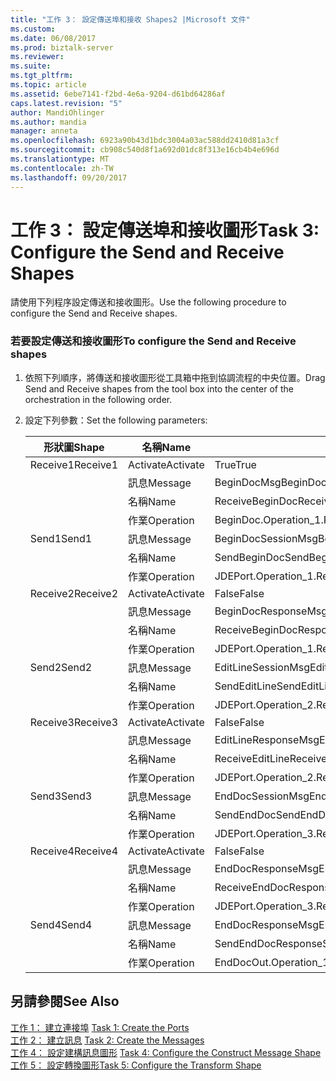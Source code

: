 ```yaml
---
title: "工作 3： 設定傳送埠和接收 Shapes2 |Microsoft 文件"
ms.custom: 
ms.date: 06/08/2017
ms.prod: biztalk-server
ms.reviewer: 
ms.suite: 
ms.tgt_pltfrm: 
ms.topic: article
ms.assetid: 6ebe7141-f2bd-4e6a-9204-d61bd64286af
caps.latest.revision: "5"
author: MandiOhlinger
ms.author: mandia
manager: anneta
ms.openlocfilehash: 6923a90b43d1bdc3004a03ac588dd2410d81a3cf
ms.sourcegitcommit: cb908c540d8f1a692d01dc8f313e16cb4b4e696d
ms.translationtype: MT
ms.contentlocale: zh-TW
ms.lasthandoff: 09/20/2017
---
```

# <a name="task-3-configure-the-send-and-receive-shapes"></a><span data-ttu-id="b0a6e-102">工作 3： 設定傳送埠和接收圖形</span><span class="sxs-lookup"><span data-stu-id="b0a6e-102">Task 3: Configure the Send and Receive Shapes</span></span>
<span data-ttu-id="b0a6e-103">請使用下列程序設定傳送和接收圖形。</span><span class="sxs-lookup"><span data-stu-id="b0a6e-103">Use the following procedure to configure the Send and Receive shapes.</span></span>  
  
### <a name="to-configure-the-send-and-receive-shapes"></a><span data-ttu-id="b0a6e-104">若要設定傳送和接收圖形</span><span class="sxs-lookup"><span data-stu-id="b0a6e-104">To configure the Send and Receive shapes</span></span>  
  
1.  <span data-ttu-id="b0a6e-105">依照下列順序，將傳送和接收圖形從工具箱中拖到協調流程的中央位置。</span><span class="sxs-lookup"><span data-stu-id="b0a6e-105">Drag Send and Receive shapes from the tool box into the center of the orchestration in the following order.</span></span>  
  
2.  <span data-ttu-id="b0a6e-106">設定下列參數：</span><span class="sxs-lookup"><span data-stu-id="b0a6e-106">Set the following parameters:</span></span>  
  
    |<span data-ttu-id="b0a6e-107">形狀圖</span><span class="sxs-lookup"><span data-stu-id="b0a6e-107">Shape</span></span>|<span data-ttu-id="b0a6e-108">名稱</span><span class="sxs-lookup"><span data-stu-id="b0a6e-108">Name</span></span>|<span data-ttu-id="b0a6e-109">設定</span><span class="sxs-lookup"><span data-stu-id="b0a6e-109">Setting</span></span>|  
    |-----------|----------|-------------|  
    |<span data-ttu-id="b0a6e-110">Receive1</span><span class="sxs-lookup"><span data-stu-id="b0a6e-110">Receive1</span></span>|<span data-ttu-id="b0a6e-111">Activate</span><span class="sxs-lookup"><span data-stu-id="b0a6e-111">Activate</span></span>|<span data-ttu-id="b0a6e-112">True</span><span class="sxs-lookup"><span data-stu-id="b0a6e-112">True</span></span>|  
    ||<span data-ttu-id="b0a6e-113">訊息</span><span class="sxs-lookup"><span data-stu-id="b0a6e-113">Message</span></span>|<span data-ttu-id="b0a6e-114">BeginDocMsg</span><span class="sxs-lookup"><span data-stu-id="b0a6e-114">BeginDocMsg</span></span>|  
    ||<span data-ttu-id="b0a6e-115">名稱</span><span class="sxs-lookup"><span data-stu-id="b0a6e-115">Name</span></span>|<span data-ttu-id="b0a6e-116">ReceiveBeginDoc</span><span class="sxs-lookup"><span data-stu-id="b0a6e-116">ReceiveBeginDoc</span></span>|  
    ||<span data-ttu-id="b0a6e-117">作業</span><span class="sxs-lookup"><span data-stu-id="b0a6e-117">Operation</span></span>|<span data-ttu-id="b0a6e-118">BeginDoc.Operation_1.Request</span><span class="sxs-lookup"><span data-stu-id="b0a6e-118">BeginDoc.Operation_1.Request</span></span>|  
    |<span data-ttu-id="b0a6e-119">Send1</span><span class="sxs-lookup"><span data-stu-id="b0a6e-119">Send1</span></span>|<span data-ttu-id="b0a6e-120">訊息</span><span class="sxs-lookup"><span data-stu-id="b0a6e-120">Message</span></span>|<span data-ttu-id="b0a6e-121">BeginDocSessionMsg</span><span class="sxs-lookup"><span data-stu-id="b0a6e-121">BeginDocSessionMsg</span></span>|  
    ||<span data-ttu-id="b0a6e-122">名稱</span><span class="sxs-lookup"><span data-stu-id="b0a6e-122">Name</span></span>|<span data-ttu-id="b0a6e-123">SendBeginDoc</span><span class="sxs-lookup"><span data-stu-id="b0a6e-123">SendBeginDoc</span></span>|  
    ||<span data-ttu-id="b0a6e-124">作業</span><span class="sxs-lookup"><span data-stu-id="b0a6e-124">Operation</span></span>|<span data-ttu-id="b0a6e-125">JDEPort.Operation_1.Request</span><span class="sxs-lookup"><span data-stu-id="b0a6e-125">JDEPort.Operation_1.Request</span></span>|  
    |<span data-ttu-id="b0a6e-126">Receive2</span><span class="sxs-lookup"><span data-stu-id="b0a6e-126">Receive2</span></span>|<span data-ttu-id="b0a6e-127">Activate</span><span class="sxs-lookup"><span data-stu-id="b0a6e-127">Activate</span></span>|<span data-ttu-id="b0a6e-128">False</span><span class="sxs-lookup"><span data-stu-id="b0a6e-128">False</span></span>|  
    ||<span data-ttu-id="b0a6e-129">訊息</span><span class="sxs-lookup"><span data-stu-id="b0a6e-129">Message</span></span>|<span data-ttu-id="b0a6e-130">BeginDocResponseMsg</span><span class="sxs-lookup"><span data-stu-id="b0a6e-130">BeginDocResponseMsg</span></span>|  
    ||<span data-ttu-id="b0a6e-131">名稱</span><span class="sxs-lookup"><span data-stu-id="b0a6e-131">Name</span></span>|<span data-ttu-id="b0a6e-132">ReceiveBeginDocResponse</span><span class="sxs-lookup"><span data-stu-id="b0a6e-132">ReceiveBeginDocResponse</span></span>|  
    ||<span data-ttu-id="b0a6e-133">作業</span><span class="sxs-lookup"><span data-stu-id="b0a6e-133">Operation</span></span>|<span data-ttu-id="b0a6e-134">JDEPort.Operation_1.Response</span><span class="sxs-lookup"><span data-stu-id="b0a6e-134">JDEPort.Operation_1.Response</span></span>|  
    |<span data-ttu-id="b0a6e-135">Send2</span><span class="sxs-lookup"><span data-stu-id="b0a6e-135">Send2</span></span>|<span data-ttu-id="b0a6e-136">訊息</span><span class="sxs-lookup"><span data-stu-id="b0a6e-136">Message</span></span>|<span data-ttu-id="b0a6e-137">EditLineSessionMsg</span><span class="sxs-lookup"><span data-stu-id="b0a6e-137">EditLineSessionMsg</span></span>|  
    ||<span data-ttu-id="b0a6e-138">名稱</span><span class="sxs-lookup"><span data-stu-id="b0a6e-138">Name</span></span>|<span data-ttu-id="b0a6e-139">SendEditLine</span><span class="sxs-lookup"><span data-stu-id="b0a6e-139">SendEditLine</span></span>|  
    ||<span data-ttu-id="b0a6e-140">作業</span><span class="sxs-lookup"><span data-stu-id="b0a6e-140">Operation</span></span>|<span data-ttu-id="b0a6e-141">JDEPort.Operation_2.Request</span><span class="sxs-lookup"><span data-stu-id="b0a6e-141">JDEPort.Operation_2.Request</span></span>|  
    |<span data-ttu-id="b0a6e-142">Receive3</span><span class="sxs-lookup"><span data-stu-id="b0a6e-142">Receive3</span></span>|<span data-ttu-id="b0a6e-143">Activate</span><span class="sxs-lookup"><span data-stu-id="b0a6e-143">Activate</span></span>|<span data-ttu-id="b0a6e-144">False</span><span class="sxs-lookup"><span data-stu-id="b0a6e-144">False</span></span>|  
    ||<span data-ttu-id="b0a6e-145">訊息</span><span class="sxs-lookup"><span data-stu-id="b0a6e-145">Message</span></span>|<span data-ttu-id="b0a6e-146">EditLineResponseMsg</span><span class="sxs-lookup"><span data-stu-id="b0a6e-146">EditLineResponseMsg</span></span>|  
    ||<span data-ttu-id="b0a6e-147">名稱</span><span class="sxs-lookup"><span data-stu-id="b0a6e-147">Name</span></span>|<span data-ttu-id="b0a6e-148">ReceiveEditLine</span><span class="sxs-lookup"><span data-stu-id="b0a6e-148">ReceiveEditLine</span></span>|  
    ||<span data-ttu-id="b0a6e-149">作業</span><span class="sxs-lookup"><span data-stu-id="b0a6e-149">Operation</span></span>|<span data-ttu-id="b0a6e-150">JDEPort.Operation_2.Response</span><span class="sxs-lookup"><span data-stu-id="b0a6e-150">JDEPort.Operation_2.Response</span></span>|  
    |<span data-ttu-id="b0a6e-151">Send3</span><span class="sxs-lookup"><span data-stu-id="b0a6e-151">Send3</span></span>|<span data-ttu-id="b0a6e-152">訊息</span><span class="sxs-lookup"><span data-stu-id="b0a6e-152">Message</span></span>|<span data-ttu-id="b0a6e-153">EndDocSessionMsg</span><span class="sxs-lookup"><span data-stu-id="b0a6e-153">EndDocSessionMsg</span></span>|  
    ||<span data-ttu-id="b0a6e-154">名稱</span><span class="sxs-lookup"><span data-stu-id="b0a6e-154">Name</span></span>|<span data-ttu-id="b0a6e-155">SendEndDoc</span><span class="sxs-lookup"><span data-stu-id="b0a6e-155">SendEndDoc</span></span>|  
    ||<span data-ttu-id="b0a6e-156">作業</span><span class="sxs-lookup"><span data-stu-id="b0a6e-156">Operation</span></span>|<span data-ttu-id="b0a6e-157">JDEPort.Operation_3.Request</span><span class="sxs-lookup"><span data-stu-id="b0a6e-157">JDEPort.Operation_3.Request</span></span>|  
    |<span data-ttu-id="b0a6e-158">Receive4</span><span class="sxs-lookup"><span data-stu-id="b0a6e-158">Receive4</span></span>|<span data-ttu-id="b0a6e-159">Activate</span><span class="sxs-lookup"><span data-stu-id="b0a6e-159">Activate</span></span>|<span data-ttu-id="b0a6e-160">False</span><span class="sxs-lookup"><span data-stu-id="b0a6e-160">False</span></span>|  
    ||<span data-ttu-id="b0a6e-161">訊息</span><span class="sxs-lookup"><span data-stu-id="b0a6e-161">Message</span></span>|<span data-ttu-id="b0a6e-162">EndDocResponseMsg</span><span class="sxs-lookup"><span data-stu-id="b0a6e-162">EndDocResponseMsg</span></span>|  
    ||<span data-ttu-id="b0a6e-163">名稱</span><span class="sxs-lookup"><span data-stu-id="b0a6e-163">Name</span></span>|<span data-ttu-id="b0a6e-164">ReceiveEndDocResponse</span><span class="sxs-lookup"><span data-stu-id="b0a6e-164">ReceiveEndDocResponse</span></span>|  
    ||<span data-ttu-id="b0a6e-165">作業</span><span class="sxs-lookup"><span data-stu-id="b0a6e-165">Operation</span></span>|<span data-ttu-id="b0a6e-166">JDEPort.Operation_3.Response</span><span class="sxs-lookup"><span data-stu-id="b0a6e-166">JDEPort.Operation_3.Response</span></span>|  
    |<span data-ttu-id="b0a6e-167">Send4</span><span class="sxs-lookup"><span data-stu-id="b0a6e-167">Send4</span></span>|<span data-ttu-id="b0a6e-168">訊息</span><span class="sxs-lookup"><span data-stu-id="b0a6e-168">Message</span></span>|<span data-ttu-id="b0a6e-169">EndDocResponseMsg</span><span class="sxs-lookup"><span data-stu-id="b0a6e-169">EndDocResponseMsg</span></span>|  
    ||<span data-ttu-id="b0a6e-170">名稱</span><span class="sxs-lookup"><span data-stu-id="b0a6e-170">Name</span></span>|<span data-ttu-id="b0a6e-171">SendEndDocResponse</span><span class="sxs-lookup"><span data-stu-id="b0a6e-171">SendEndDocResponse</span></span>|  
    ||<span data-ttu-id="b0a6e-172">作業</span><span class="sxs-lookup"><span data-stu-id="b0a6e-172">Operation</span></span>|<span data-ttu-id="b0a6e-173">EndDocOut.Operation_1.Request</span><span class="sxs-lookup"><span data-stu-id="b0a6e-173">EndDocOut.Operation_1.Request</span></span>|  
  
## <a name="see-also"></a><span data-ttu-id="b0a6e-174">另請參閱</span><span class="sxs-lookup"><span data-stu-id="b0a6e-174">See Also</span></span>  
 <span data-ttu-id="b0a6e-175">[工作 1： 建立連接埠](../core/task-1-create-the-ports1.md) </span><span class="sxs-lookup"><span data-stu-id="b0a6e-175">[Task 1: Create the Ports](../core/task-1-create-the-ports1.md) </span></span>  
 <span data-ttu-id="b0a6e-176">[工作 2： 建立訊息](../core/task-2-create-the-messages2.md) </span><span class="sxs-lookup"><span data-stu-id="b0a6e-176">[Task 2: Create the Messages](../core/task-2-create-the-messages2.md) </span></span>  
 <span data-ttu-id="b0a6e-177">[工作 4： 設定建構訊息圖形](../core/task-4-configure-the-construct-message-shape1.md) </span><span class="sxs-lookup"><span data-stu-id="b0a6e-177">[Task 4: Configure the Construct Message Shape](../core/task-4-configure-the-construct-message-shape1.md) </span></span>  
 [<span data-ttu-id="b0a6e-178">工作 5： 設定轉換圖形</span><span class="sxs-lookup"><span data-stu-id="b0a6e-178">Task 5: Configure the Transform Shape</span></span>](../core/task-5-configure-the-transform-shape2.md)